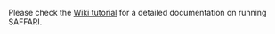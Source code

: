 Please check the [Wiki tutorial](https://github.com/mkoromina/SAFFARI/wiki) for a detailed documentation on running SAFFARI.
